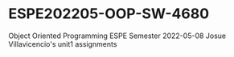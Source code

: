 # ESPE202205-OOP-SW-4680
Object Oriented Programming ESPE Semester 2022-05-08
Josue Villavicencio's unit1 assignments
